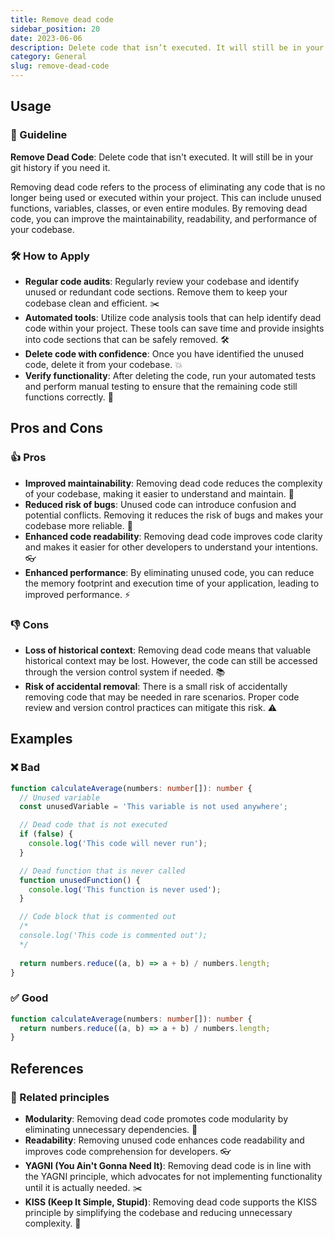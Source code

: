 ```yaml
---
title: Remove dead code
sidebar_position: 20
date: 2023-06-06
description: Delete code that isn’t executed. It will still be in your git history if you need it.
category: General
slug: remove-dead-code
---
```


## Usage
### 📝 Guideline
**Remove Dead Code**: Delete code that isn't executed. It will still be in your git history if you need it.

Removing dead code refers to the process of eliminating any code that is no longer being used or executed within your project. This can include unused functions, variables, classes, or even entire modules. By removing dead code, you can improve the maintainability, readability, and performance of your codebase.

### 🛠️ How to Apply
- **Regular code audits**: Regularly review your codebase and identify unused or redundant code sections. Remove them to keep your codebase clean and efficient. ✂️
- **Automated tools**: Utilize code analysis tools that can help identify dead code within your project. These tools can save time and provide insights into code sections that can be safely removed. 🛠️
- **Delete code with confidence**: Once you have identified the unused code, delete it from your codebase. 💥
- **Verify functionality**: After deleting the code, run your automated tests and perform manual testing to ensure that the remaining code still functions correctly. 🧪

## Pros and Cons

### 👍 Pros
- **Improved maintainability**: Removing dead code reduces the complexity of your codebase, making it easier to understand and maintain. 🚀
- **Reduced risk of bugs**: Unused code can introduce confusion and potential conflicts. Removing it reduces the risk of bugs and makes your codebase more reliable. 🐛
- **Enhanced code readability**: Removing dead code improves code clarity and makes it easier for other developers to understand your intentions. 👓
- **Enhanced performance**: By eliminating unused code, you can reduce the memory footprint and execution time of your application, leading to improved performance. ⚡

### 👎 Cons
- **Loss of historical context**: Removing dead code means that valuable historical context may be lost. However, the code can still be accessed through the version control system if needed. 📚
- **Risk of accidental removal**: There is a small risk of accidentally removing code that may be needed in rare scenarios. Proper code review and version control practices can mitigate this risk. ⚠️

## Examples

### ❌ Bad
```typescript
function calculateAverage(numbers: number[]): number {
  // Unused variable
  const unusedVariable = 'This variable is not used anywhere';

  // Dead code that is not executed
  if (false) {
    console.log('This code will never run');
  }

  // Dead function that is never called
  function unusedFunction() {
    console.log('This function is never used');
  }

  // Code block that is commented out
  /*
  console.log('This code is commented out');
  */
  
  return numbers.reduce((a, b) => a + b) / numbers.length;
}
```

### ✅ Good
```typescript
function calculateAverage(numbers: number[]): number {
  return numbers.reduce((a, b) => a + b) / numbers.length;
}
```

## References

### 🔀 Related principles
- **Modularity**: Removing dead code promotes code modularity by eliminating unnecessary dependencies. 🧩
- **Readability**: Removing unused code enhances code readability and improves code comprehension for developers. 👓
- **YAGNI (You Ain't Gonna Need It)**: Removing dead code is in line with the YAGNI principle, which advocates for not implementing functionality until it is actually needed. ✂️
- **KISS (Keep It Simple, Stupid)**: Removing dead code supports the KISS principle by simplifying the codebase and reducing unnecessary complexity. 💋